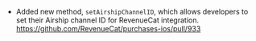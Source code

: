 - Added new method, `setAirshipChannelID`, which allows developers to set their Airship channel ID for RevenueCat integration. 
    https://github.com/RevenueCat/purchases-ios/pull/933
